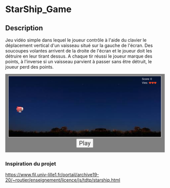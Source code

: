 # StarShip_Game

## Description 

Jeu vidéo simple dans lequel le joueur contrôle à l'aide du clavier le déplacement vertical d'un vaisseau situé sur la gauche de l'écran. Des soucoupes volantes arrivent de la droite de l'écran et le joueur doit les détruire en leur tirant dessus. A chaque tir réussi le joueur marque des points, à l'inverse si un vaisseau parvient à passer sans être détruit, le joueur perd des points.

![alt text](src/images/Exemple-game.png)

### Inspiration du projet
https://www.fil.univ-lille1.fr/portail/archive19-20/~routier/enseignement/licence/js/tdtp/starship.html